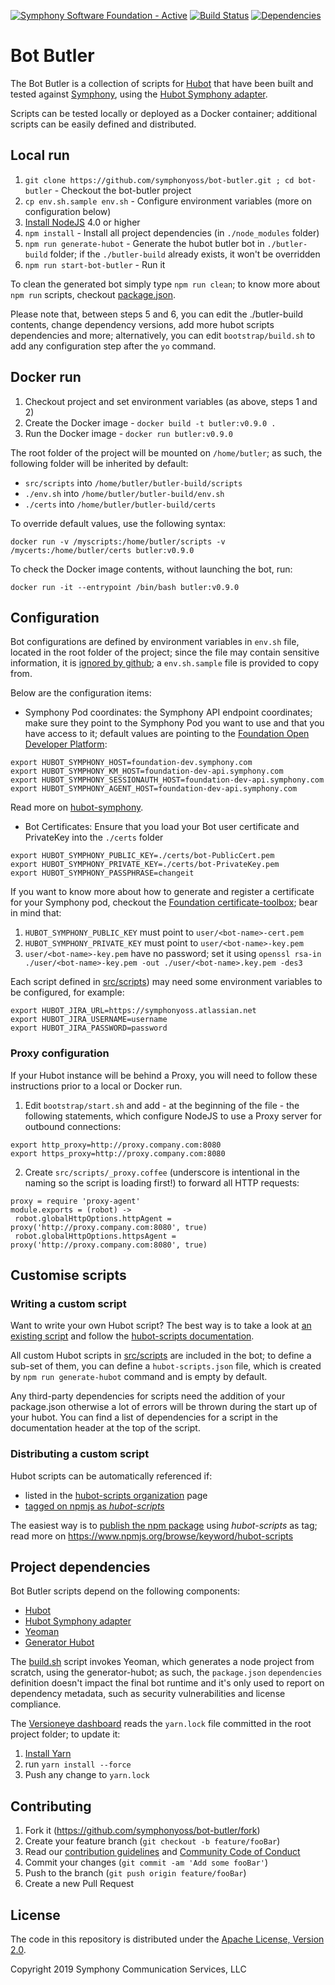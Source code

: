 [![Symphony Software Foundation - Active](https://cdn.rawgit.com/symphonyoss/contrib-toolbox/master/images/ssf-badge-incubating.svg)](https://symphonyoss.atlassian.net/wiki/display/FM/Incubating) [![Build Status](https://travis-ci.org/symphonyoss/bot-butler.svg)](https://travis-ci.org/symphonyoss/bot-butler) [![Dependencies](https://www.versioneye.com/user/projects/58ac50944ca76f0047de1847/badge.svg?style=flat-square)](https://www.versioneye.com/user/projects/58ac50944ca76f0047de1847?child=summary)

# Bot Butler
The Bot Butler is a collection of scripts for [Hubot](https://hubot.github.com/) that have been built and tested against [Symphony](http://www.symphony.com), using the [Hubot Symphony adapter](https://github.com/symphonyoss/hubot-symphony).

Scripts can be tested locally or deployed as a Docker container; additional scripts can be easily defined and distributed.

## Local run
1. `git clone https://github.com/symphonyoss/bot-butler.git ; cd bot-butler` - Checkout the bot-butler project
2. `cp env.sh.sample env.sh` - Configure environment variables (more on configuration below)
3. [Install NodeJS](https://nodejs.org/en/download/) 4.0 or higher
4. `npm install` - Install all project dependencies (in `./node_modules` folder)
5. `npm run generate-hubot` - Generate the hubot butler bot in `./butler-build` folder; if the `./butler-build` already exists, it won't be overridden
6. `npm run start-bot-butler` - Run it

To clean the generated bot simply type `npm run clean`; to know more about `npm run` scripts, checkout [package.json](package.json).

Please note that, between steps 5 and 6, you can edit the ./butler-build contents, change dependency versions, add more hubot scripts dependencies and more; alternatively, you can edit `bootstrap/build.sh` to add any configuration step after the `yo` command.

## Docker run
1. Checkout project and set environment variables (as above, steps 1 and 2)
2. Create the Docker image - `docker build -t butler:v0.9.0 .`
3. Run the Docker image - `docker run butler:v0.9.0`

The root folder of the project will be mounted on `/home/butler`; as such, the following folder will be inherited by default:
- `src/scripts` into `/home/butler/butler-build/scripts`
- `./env.sh` into `/home/butler/butler-build/env.sh`
- `./certs` into `/home/butler/butler-build/certs`

To override default values, use the following syntax:
```
docker run -v /myscripts:/home/butler/scripts -v /mycerts:/home/butler/certs butler:v0.9.0
```

To check the Docker image contents, without launching the bot, run:
```
docker run -it --entrypoint /bin/bash butler:v0.9.0
```

## Configuration
Bot configurations are defined by environment variables in `env.sh` file, located in the root folder of the project; since the file may contain sensitive information, it is [ignored by github](.gitignore); a `env.sh.sample` file is provided to copy from.

Below are the configuration items:

- Symphony Pod coordinates: the Symphony API endpoint coordinates; make sure they point to the Symphony Pod you want to use and that you have access to it; default values are pointing to the [Foundation Open Developer Platform](https://symphonyoss.atlassian.net/wiki/display/FM/Open+Developer+Platform):
```
export HUBOT_SYMPHONY_HOST=foundation-dev.symphony.com
export HUBOT_SYMPHONY_KM_HOST=foundation-dev-api.symphony.com
export HUBOT_SYMPHONY_SESSIONAUTH_HOST=foundation-dev-api.symphony.com
export HUBOT_SYMPHONY_AGENT_HOST=foundation-dev-api.symphony.com
```
Read more on [hubot-symphony](https://github.com/symphonyoss/hubot-symphony).

- Bot Certificates: Ensure that you load your Bot user certificate and PrivateKey into the `./certs` folder
```
export HUBOT_SYMPHONY_PUBLIC_KEY=./certs/bot-PublicCert.pem
export HUBOT_SYMPHONY_PRIVATE_KEY=./certs/bot-PrivateKey.pem
export HUBOT_SYMPHONY_PASSPHRASE=changeit
```

If you want to know more about how to generate and register a certificate for your Symphony pod, checkout the [Foundation certificate-toolbox](http://github.com/symphonyoss/certificate-toolbox); bear in mind that:
1. `HUBOT_SYMPHONY_PUBLIC_KEY` must point to `user/<bot-name>-cert.pem`
2. `HUBOT_SYMPHONY_PRIVATE_KEY` must point to `user/<bot-name>-key.pem`
3. `user/<bot-name>-key.pem` have no password; set it using `openssl rsa-in ./user/<bot-name>-key.pem -out ./user/<bot-name>.key.pem -des3`

Each script defined in [src/scripts](src/scripts)) may need some environment variables to be configured, for example:
```
export HUBOT_JIRA_URL=https://symphonyoss.atlassian.net
export HUBOT_JIRA_USERNAME=username
export HUBOT_JIRA_PASSWORD=password
```

### Proxy configuration
If your Hubot instance will be behind a Proxy, you will need to follow these instructions prior to a local or Docker run.

1. Edit `bootstrap/start.sh` and add - at the beginning of the file - the following statements, which configure NodeJS to use a Proxy server for outbound connections:
```
export http_proxy=http://proxy.company.com:8080
export https_proxy=http://proxy.company.com:8080
```
2. Create `src/scripts/_proxy.coffee` (underscore is intentional in the naming so the script is loading first!) to forward all HTTP requests:
```
proxy = require 'proxy-agent'
module.exports = (robot) ->
 robot.globalHttpOptions.httpAgent =
proxy('http://proxy.company.com:8080', true)
 robot.globalHttpOptions.httpsAgent =
proxy('http://proxy.company.com:8080', true)
```

## Customise scripts

### Writing a custom script
Want to write your own Hubot script? The best way is to take a look at [an existing script](src/scripts) and follow the [hubot-scripts documentation](https://www.npmjs.com/package/hubot-scripts).

All custom Hubot scripts in [src/scripts](src/scripts) are included in the bot; to define a sub-set of them, you can define a `hubot-scripts.json` file, which is created by `npm run generate-hubot` command and is empty by default.

Any third-party dependencies for scripts need the addition of your package.json otherwise a lot of errors will be thrown during the start up of your hubot. You can find a list of dependencies for a script in the documentation header at the top of the script.

### Distributing a custom script
Hubot scripts can be automatically referenced if:
- listed in the [hubot-scripts organization](https://github.com/hubot-scripts) page
- [tagged on npmjs as *hubot-scripts*](https://www.npmjs.org/browse/keyword/hubot-scripts)

The easiest way is to [publish the npm package](https://docs.npmjs.com/getting-started/publishing-npm-packages) using *hubot-scripts* as tag; read more on https://www.npmjs.org/browse/keyword/hubot-scripts

## Project dependencies
Bot Butler scripts depend on the following components:
- [Hubot](https://hubot.github.com/)
- [Hubot Symphony adapter](https://github.com/symphonyoss/hubot-symphony)
- [Yeoman](https://www.npmjs.com/package/yo)
- [Generator Hubot](https://www.npmjs.com/package/generator-hubot)

The [build.sh](bootstrap/build.sh) script invokes Yeoman, which generates a node project from scratch, using the generator-hubot; as such, the `package.json` `dependencies` definition doesn't impact the final bot runtime and it's only used to report on dependency metadata, such as security vulnerabilities and license compliance.

The [Versioneye dashboard](https://www.versioneye.com/user/projects/58ac50944ca76f0047de1847?child=summary) reads the `yarn.lock` file committed in the root project folder; to update it:
1. [Install Yarn](https://yarnpkg.com/lang/en/docs/install/#mac-tab)
2. run `yarn install --force`
3. Push any change to `yarn.lock`

## Contributing

1. Fork it (<https://github.com/symphonyoss/bot-butler/fork>)
2. Create your feature branch (`git checkout -b feature/fooBar`)
3. Read our [contribution guidelines](.github/CONTRIBUTING.md) and [Community Code of Conduct](https://www.finos.org/code-of-conduct)
4. Commit your changes (`git commit -am 'Add some fooBar'`)
5. Push to the branch (`git push origin feature/fooBar`)
6. Create a new Pull Request

## License

The code in this repository is distributed under the [Apache License, Version 2.0](http://www.apache.org/licenses/LICENSE-2.0).

Copyright 2019 Symphony Communication Services, LLC